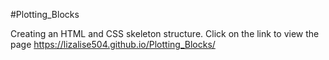 #Plotting_Blocks

Creating an HTML and CSS skeleton structure. Click on the link to view the page https://lizalise504.github.io/Plotting_Blocks/

